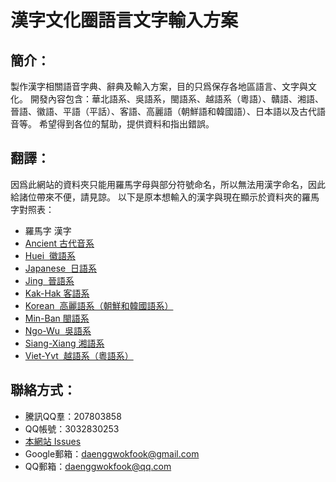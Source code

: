 # 漢字文化圈語言文字輸入方案

## 簡介：
製作漢字相關語音字典、辭典及輸入方案，目的只爲保存各地區語言、文字與文化。
開發內容包含：華北語系、吳語系，閩語系、越語系（粵語）、贛語、湘語、晉語、徽語、平語（平話）、客語、高麗語（朝鮮語和韓國語）、日本語以及古代語音等。
希望得到各位的幫助，提供資料和指出錯誤。

## 翻譯：
因爲此網站的資料夾只能用羅馬字母與部分符號命名，所以無法用漢字命名，因此給諸位帶來不便，請見諒。
以下是原本想輸入的漢字與現在顯示於資料夾的羅馬字對照表：
- 羅馬字 漢字
- [Ancient 古代音系](https://github.com/DaengGWokFook/Asian-Languages/tree/master/Ancient)
- [Huei  徽語系](https://github.com/DaengGWokFook/Asian-Languages/tree/master/Huei)
- [Japanese  日語系](https://github.com/DaengGWokFook/Asian-Languages/tree/master/Japanese)
- [Jing  晉語系](https://github.com/DaengGWokFook/Asian-Languages/tree/master/Jing)
- [Kak-Hak 客語系](https://github.com/DaengGWokFook/Asian-Languages/tree/master/Kak-Hak)
- [Korean  高麗語系（朝鮮和韓國語系）](https://github.com/DaengGWokFook/Asian-Languages/tree/master/Korean)
- [Min-Ban 閩語系](https://github.com/DaengGWokFook/Asian-Languages/tree/master/Min-Ban)
- [Ngo-Wu  吳語系](https://github.com/DaengGWokFook/Asian-Languages/tree/master/NGo-Wu)
- [Siang-Xiang 湘語系](https://github.com/DaengGWokFook/Asian-Languages/tree/master/Siang-Xiang)
- [Viet-Yvt  越語系（粵語系）](https://github.com/DaengGWokFook/Asian-Languages/tree/master/Viet-Yvt)

## 聯絡方式：
- 騰訊QQ羣：207803858
- QQ帳號：3032830253
- [本網站 Issues](https://github.com/DaengGWokFook/Asian-Languages/issues)
- Google郵箱：daenggwokfook@gmail.com
- QQ郵箱：daenggwokfook@qq.com
